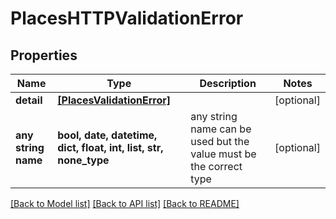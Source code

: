 # PlacesHTTPValidationError


## Properties
Name | Type | Description | Notes
------------ | ------------- | ------------- | -------------
**detail** | [**[PlacesValidationError]**](PlacesValidationError.md) |  | [optional] 
**any string name** | **bool, date, datetime, dict, float, int, list, str, none_type** | any string name can be used but the value must be the correct type | [optional]

[[Back to Model list]](../README.md#documentation-for-models) [[Back to API list]](../README.md#documentation-for-api-endpoints) [[Back to README]](../README.md)


